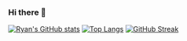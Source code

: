 ### Hi there 👋

<!--
**s3781009/s3781009** is a ✨ _special_ ✨ repository because its `README.md` (this file) appears on your GitHub profile.

Here are some ideas to get you started:

- 🔭 I’m currently working on ...
- 🌱 I’m currently learning ...
- 👯 I’m looking to collaborate on ...
- 🤔 I’m looking for help with ...
- 💬 Ask me about ...
- 📫 How to reach me: ...
- 😄 Pronouns: ...
- ⚡ Fun fact: ...
-->

[![Ryan's GitHub stats](https://github-readme-stats.vercel.app/api?username=s3781009&show_icons=true&theme=tokyonight)](https://github.com/anuraghazra/github-readme-stats)
[![Top Langs](https://github-readme-stats.vercel.app/api/top-langs/?username=s3781009&show_icons=true&theme=tokyonight&hide=Makefile)](https://github.com/anuraghazra/github-readme-stats)
[![GitHub Streak](https://github-readme-streak-stats.herokuapp.com/?user=s3781009)](https://git.io/streak-stats)
